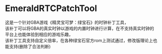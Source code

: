 # EmeraldRTCPatchTool
这是一个针对GBA游戏《精灵宝可梦：绿宝石》的时钟补丁工具，<br>
该补丁可以将GBA的真实时钟以游戏的内置时钟进行计算，在不支持真实时钟的平台上也能体验到相应的游戏乐趣，<br>
该补丁工具支持自定义倍率，在各种绿宝石官方rom上测试通过，修改版理论上也能支持(删除了合法判断)<br>
